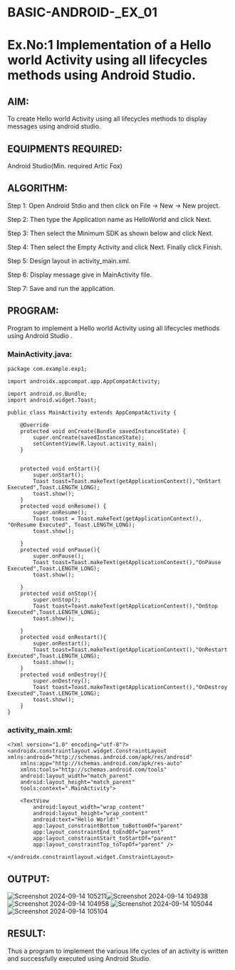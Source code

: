 # BASIC-ANDROID-_EX_01
# Ex.No:1 Implementation of a Hello world Activity using all lifecycles methods using Android Studio.
## AIM:
To create Hello world Activity using all lifecycles methods to display messages using android studio.

## EQUIPMENTS REQUIRED:
Android Studio(Min. required Artic Fox)

## ALGORITHM:
Step 1: Open Android Stdio and then click on File -> New -> New project.

Step 2: Then type the Application name as HelloWorld and click Next.

Step 3: Then select the Minimum SDK as shown below and click Next.

Step 4: Then select the Empty Activity and click Next. Finally click Finish.

Step 5: Design layout in activity_main.xml.

Step 6: Display message give in MainActivity file.

Step 7: Save and run the application.

## PROGRAM:
Program to implement a Hello world Activity using all lifecycles methods using Android Studio . 
### MainActivity.java:
```
package com.example.exp1;

import androidx.appcompat.app.AppCompatActivity;

import android.os.Bundle;
import android.widget.Toast;

public class MainActivity extends AppCompatActivity {

    @Override
    protected void onCreate(Bundle savedInstanceState) {
        super.onCreate(savedInstanceState);
        setContentView(R.layout.activity_main);
    }


    protected void onStart(){
        super.onStart();
        Toast toast=Toast.makeText(getApplicationContext(),"OnStart Executed",Toast.LENGTH_LONG);
        toast.show();
    }
    protected void onResume() {
        super.onResume();
        Toast toast = Toast.makeText(getApplicationContext(), "OnResume Executed", Toast.LENGTH_LONG);
        toast.show();

    }
    protected void onPause(){
        super.onPause();
        Toast toast=Toast.makeText(getApplicationContext(),"OnPause Executed",Toast.LENGTH_LONG);
        toast.show();

    }
    protected void onStop(){
        super.onStop();
        Toast toast=Toast.makeText(getApplicationContext(),"OnStop Executed",Toast.LENGTH_LONG);
        toast.show();

    }
    protected void onRestart(){
        super.onRestart();
        Toast toast=Toast.makeText(getApplicationContext(),"OnRestart Executed",Toast.LENGTH_LONG);
        toast.show();
    }
    protected void onDestroy(){
        super.onDestroy();
        Toast toast=Toast.makeText(getApplicationContext(),"OnDestroy Executed",Toast.LENGTH_LONG);
        toast.show();
    }
}
```
### activity_main.xml:
```
<?xml version="1.0" encoding="utf-8"?>
<androidx.constraintlayout.widget.ConstraintLayout xmlns:android="http://schemas.android.com/apk/res/android"
    xmlns:app="http://schemas.android.com/apk/res-auto"
    xmlns:tools="http://schemas.android.com/tools"
    android:layout_width="match_parent"
    android:layout_height="match_parent"
    tools:context=".MainActivity">

    <TextView
        android:layout_width="wrap_content"
        android:layout_height="wrap_content"
        android:text="Hello World!"
        app:layout_constraintBottom_toBottomOf="parent"
        app:layout_constraintEnd_toEndOf="parent"
        app:layout_constraintStart_toStartOf="parent"
        app:layout_constraintTop_toTopOf="parent" />

</androidx.constraintlayout.widget.ConstraintLayout>

```

## OUTPUT:

![Screenshot 2024-09-14 105211](https://github.com/user-attachments/assets/ec75b30e-f56a-43e7-afff-8c723b00eb7a)![Screenshot 2024-09-14 104938](https://github.com/user-attachments/assets/33434b43-bcd4-4081-adf4-0cad6605bc76)
![Screenshot 2024-09-14 104958](https://github.com/user-attachments/assets/671c7641-b10f-479a-aece-188d8265e5b0)
![Screenshot 2024-09-14 105044](https://github.com/user-attachments/assets/104e4248-f7b3-4e49-a686-317eb9882437)
![Screenshot 2024-09-14 105104](https://github.com/user-attachments/assets/31d00dfe-9f43-481e-8141-655fe097fe7d)

## RESULT:
Thus a program to implement the various life cycles of an activity is written and successfully executed using Android Studio.
